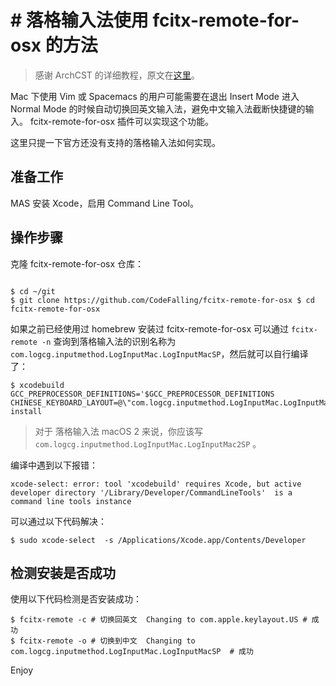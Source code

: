 # # 落格输入法使用 fcitx-remote-for-osx 的方法

> 感谢 ArchCST 的详细教程，原文在[这里](https://archcst.github.io/blog/2018/08/29/loginput-with-frfo/)。


Mac 下使用 Vim 或 Spacemacs 的用户可能需要在退出 Insert Mode 进入 Normal Mode 的时候自动切换回英文输入法，避免中文输入法截断快捷键的输入。 fcitx-remote-for-osx 插件可以实现这个功能。

这里只提一下官方还没有支持的落格输入法如何实现。

## 准备工作

MAS 安装 Xcode，启用 Command Line Tool。

## 操作步骤

克隆 fcitx-remote-for-osx 仓库：

```

$ cd ~/git
$ git clone https://github.com/CodeFalling/fcitx-remote-for-osx $ cd fcitx-remote-for-osx
```


如果之前已经使用过 homebrew 安装过 fcitx-remote-for-osx 可以通过 `fcitx-remote -n` 查询到落格输入法的识别名称为 `com.logcg.inputmethod.LogInputMac.LogInputMacSP`，然后就可以自行编译了：

```
$ xcodebuild GCC_PREPROCESSOR_DEFINITIONS='$GCC_PREPROCESSOR_DEFINITIONS CHINESE_KEYBOARD_LAYOUT=@\"com.logcg.inputmethod.LogInputMac.LogInputMacS\"' install
```

> 对于 落格输入法 macOS 2 来说，你应该写 `com.logcg.inputmethod.LogInputMac.LogInputMac2SP` 。

编译中遇到以下报错：

```
xcode-select: error: tool 'xcodebuild' requires Xcode, but active developer directory '/Library/Developer/CommandLineTools'  is a command line tools instance
```


可以通过以下代码解决：

```
$ sudo xcode-select  -s /Applications/Xcode.app/Contents/Developer
```


## 检测安装是否成功

使用以下代码检测是否安装成功：

```
$ fcitx-remote -c # 切换回英文  Changing to com.apple.keylayout.US # 成功 
$ fcitx-remote -o # 切换到中文  Changing to com.logcg.inputmethod.LogInputMac.LogInputMacSP  # 成功
```


Enjoy
